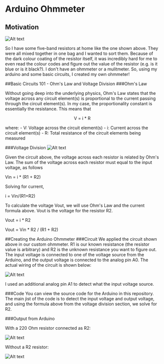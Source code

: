 # Arduino Ohmmeter
## Motivation
![Alt text](https://dl.dropboxusercontent.com/u/9118489/Github%20Pictures/Arduino%20Ohmmeter/resistor1.jpg "Resistor")

So I have some five-band resistors at home like the one shown above. They were all mixed together in one bag and I wanted to sort them. Because of the dark colour coating of the resistor itself, it was incredibly hard for me to even read the colour codes and figure out the value of the resistor (e.g. is it blue or is it black?). I don't have an ohmmeter or a mulitmeter. So, using my arduino and some basic circuits, I created my own ohmmeter!

##Basic Circuits 101 - Ohm's Law and Voltage Division
###Ohm's Law

Without going deep into the underlying physics, Ohm's Law states that the voltage across any circuit element(s) is proportional to the current passing through the circuit element(s). In my case, the proportionality constant is essentially the resistance. This means that

<p align ="center">V = i * R</p>
where:
- V: Voltage across the circuit element(s)
- i: Current across the circuit element(s)
- R: Total resistance of the circuit elements being measured

###Voltage Division
![Alt text](http://upload.wikimedia.org/wikipedia/commons/2/21/Resistive_divider2.svg)

Given the circuit above, the voltage across each resistor is related by Ohm's Law. The sum of the voltage across each resistor must equal to the input voltage, as follows

Vin = i * (R1 + R2)

Solving for current,

i = Vin/(R1+R2)

To calculate the voltage Vout, we will use Ohm's Law and the current formula above. Vout is the voltage for the resistor R2.

Vout = i * R2

Vout = Vin * R2 / (R1 + R2)

##Creating the Arduino Ohmmeter
###Circuit
We applied the circuit shown above in our custom ohmmeter. R1 is our known resistance (the resistor value is arbitrary) and R2 is the unknown resistance you want to figure out. The input voltage is connected to one of the voltage source from the Arduino, and the output voltage is connected to the analog pin A0. The actual wiring of the circuit is shown below:

![Alt text](https://dl.dropboxusercontent.com/u/9118489/Github%20Pictures/Arduino%20Ohmmeter/voltage%20divider%20schematic.jpg)

I used an additional analog pin A1 to detect what the input voltage source.

###Code
You can view the source code for the Arduino in this repository. The main jist of the code is to detect the input voltage and output voltage, and using the formula above from the voltage division section, we solve for R2.

###Output from Arduino

With a 220 Ohm resistor connected as R2:

![Alt text](https://dl.dropboxusercontent.com/u/9118489/Github%20Pictures/Arduino%20Ohmmeter/arduino_ohmmeter_220%20ohm%20resistor.png)

Without a R2 resistor:

![Alt text](https://dl.dropboxusercontent.com/u/9118489/Github%20Pictures/Arduino%20Ohmmeter/arduino_ohmmeter_no%20resistor.png)
